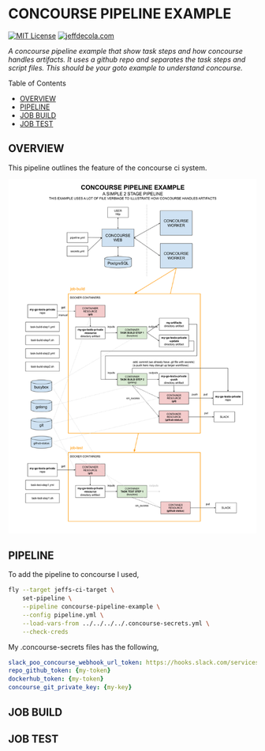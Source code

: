 # CONCOURSE PIPELINE EXAMPLE

[![MIT License](https://img.shields.io/:license-mit-blue.svg)](https://jeffdecola.mit-license.org)
[![jeffdecola.com](https://img.shields.io/badge/website-jeffdecola.com-blue)](https://jeffdecola.com)

  _A concourse pipeline example that show task steps and how
  concourse handles artifacts. It uses a github repo and separates
  the task steps and script files.
  This should be your goto example to understand concourse._

Table of Contents

* [OVERVIEW](https://github.com/JeffDeCola/my-cicd-pipeline-examples/concourse-pipelines/concourse-pipeline-example#overview)
* [PIPELINE](https://github.com/JeffDeCola/my-cicd-pipeline-examples/concourse-pipelines/concourse-pipeline-example#pipeline)
* [JOB BUILD](https://github.com/JeffDeCola/my-cicd-pipeline-examples/concourse-pipelines/concourse-pipeline-example#job-build)
* [JOB TEST](https://github.com/JeffDeCola/my-cicd-pipeline-examples/concourse-pipelines/concourse-pipeline-example#job-test)

## OVERVIEW

This pipeline outlines the feature of the concourse ci system.

![IMAGE](../../docs/pics/concourse-pipeline-example.svg)

## PIPELINE

To add the pipeline to concourse I used,

```bash
fly --target jeffs-ci-target \
    set-pipeline \
    --pipeline concourse-pipeline-example \
    --config pipeline.yml \
    --load-vars-from ../../../../.concourse-secrets.yml \
    --check-creds
```

My .concourse-secrets files has the following,

```yml
slack_poo_concourse_webhook_url_token: https://hooks.slack.com/services/{my-token}
repo_github_token: {my-token}
dockerhub_token: {my-token}
concourse_git_private_key: {my-key}
```

## JOB BUILD


## JOB TEST

